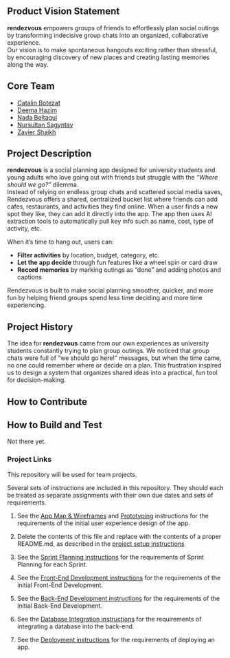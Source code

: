 ## Product Vision Statement
**rendezvous** empowers groups of friends to effortlessly plan social outings by transforming indecisive group chats into an organized, collaborative experience.  
Our vision is to make spontaneous hangouts exciting rather than stressful, by encouraging discovery of new places and creating lasting memories along the way.

## Core Team
- [Catalin Botezat](https://github.com/CatalinMoldova)
- [Deema Hazim](https://github.com/deema-hazim)
- [Nada Beltagui](https://github.com/nadsb26)
- [Nursultan Sagyntay](https://github.com/kazakhpunk)
- [Zavier Shaikh](https://github.com/zs-5)

## Project Description

**rendezvous** is a social planning app designed for university students and young adults who love going out with friends but struggle with the *“Where should we go?”* dilemma.  
Instead of relying on endless group chats and scattered social media saves, Rendezvous offers a shared, centralized bucket list where friends can add cafes, restaurants, and activities they find online. When a user finds a new spot they like, they can add it directly into the app. The app then uses AI extraction tools to automatically pull key info such as name, cost, type of activity, etc.

When it’s time to hang out, users can:
- **Filter activities** by location, budget, category, etc.  
- **Let the app decide** through fun features like a wheel spin or card draw  
- **Record memories** by marking outings as “done” and adding photos and captions

Rendezvous is built to make social planning smoother, quicker, and more fun by helping friend groups spend less time deciding and more time experiencing.

## Project History

The idea for **rendezvous** came from our own experiences as university students constantly trying to plan group outings. We noticed that group chats were full of “we should go here!” messages, but when the time came, no one could remember where or decide on a plan. This frustration inspired us to design a system that organizes shared ideas into a practical, fun tool for decision-making.  

## How to Contribute

## How to Build and Test

Not there yet.

### Project Links

This repository will be used for team projects.

Several sets of instructions are included in this repository. They should each be treated as separate assignments with their own due dates and sets of requirements.

1. See the [App Map & Wireframes](instructions-0a-app-map-wireframes.md) and [Prototyping](./instructions-0b-prototyping.md) instructions for the requirements of the initial user experience design of the app.

1. Delete the contents of this file and replace with the contents of a proper README.md, as described in the [project setup instructions](./instructions-0c-project-setup.md)

1. See the [Sprint Planning instructions](instructions-0d-sprint-planning.md) for the requirements of Sprint Planning for each Sprint.

1. See the [Front-End Development instructions](./instructions-1-front-end.md) for the requirements of the initial Front-End Development.

1. See the [Back-End Development instructions](./instructions-2-back-end.md) for the requirements of the initial Back-End Development.

1. See the [Database Integration instructions](./instructions-3-database.md) for the requirements of integrating a database into the back-end.

1. See the [Deployment instructions](./instructions-4-deployment.md) for the requirements of deploying an app.
